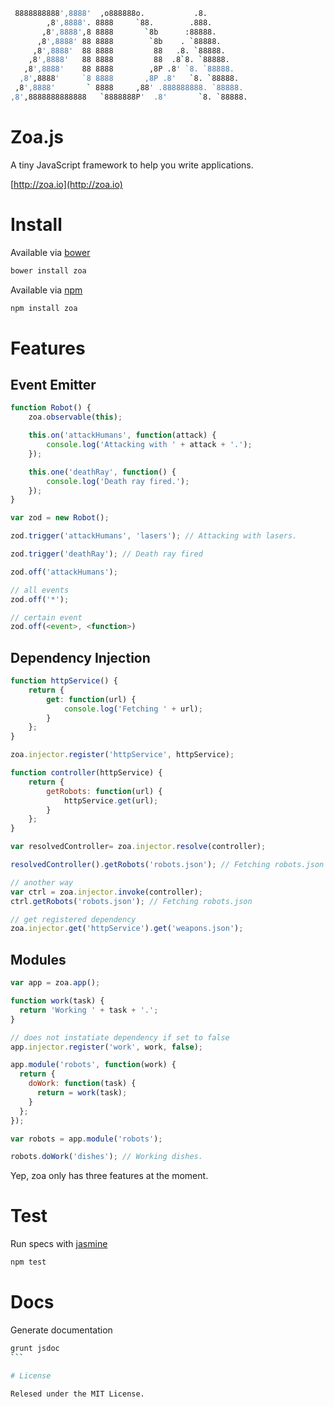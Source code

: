 ```bash
 8888888888',8888'  ,o888888o.           .8.
        ,8',8888'. 8888     `88.        .888.
       ,8',8888',8 8888       `8b      :88888.
      ,8',8888' 88 8888        `8b    . `88888.
     ,8',8888'  88 8888         88   .8. `88888.
    ,8',8888'   88 8888         88  .8`8. `88888.
   ,8',8888'    88 8888        ,8P .8' `8. `88888.
  ,8',8888'     `8 8888       ,8P .8'   `8. `88888.
 ,8',8888'       ` 8888     ,88' .888888888. `88888.
,8',8888888888888   `8888888P'  .8'       `8. `88888.
```

# Zoa.js

A tiny JavaScript framework to help you write applications.

[http://zoa.io](http://zoa.io)

# Install

Available via [bower](http://bower.io/)

```bash
bower install zoa
```

Available via [npm](https://www.npmjs.org/)

```bash
npm install zoa
```

# Features

## Event Emitter

```javascript
function Robot() {
    zoa.observable(this);

    this.on('attackHumans', function(attack) {
        console.log('Attacking with ' + attack + '.');
    });

    this.one('deathRay', function() {
        console.log('Death ray fired.');
    });
}

var zod = new Robot();

zod.trigger('attackHumans', 'lasers'); // Attacking with lasers.

zod.trigger('deathRay'); // Death ray fired

zod.off('attackHumans');

// all events
zod.off('*');

// certain event
zod.off(<event>, <function>)
```

## Dependency Injection

```javascript
function httpService() {
    return {
        get: function(url) {
            console.log('Fetching ' + url);
        }
    };
}

zoa.injector.register('httpService', httpService);

function controller(httpService) {
    return {
        getRobots: function(url) {
            httpService.get(url);
        }
    };
}

var resolvedController= zoa.injector.resolve(controller);

resolvedController().getRobots('robots.json'); // Fetching robots.json

// another way
var ctrl = zoa.injector.invoke(controller);
ctrl.getRobots('robots.json'); // Fetching robots.json

// get registered dependency
zoa.injector.get('httpService').get('weapons.json');
```

## Modules

```javascript
var app = zoa.app();

function work(task) {
  return 'Working ' + task + '.';
}

// does not instatiate dependency if set to false
app.injector.register('work', work, false);

app.module('robots', function(work) {
  return {
    doWork: function(task) {
      return = work(task);
    }
  };
});

var robots = app.module('robots');

robots.doWork('dishes'); // Working dishes.
```

Yep, zoa only has three features at the moment.

# Test

Run specs with [jasmine](https://github.com/mhevery/jasmine-node)

```bash
npm test
```

# Docs

Generate documentation

````bash
grunt jsdoc
```

# License

Relesed under the MIT License.
